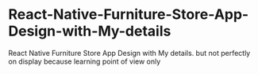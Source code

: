 # React-Native-Furniture-Store-App-Design-with-My-details
React Native Furniture Store App Design with My details. but not perfectly on display because learning point of view only
